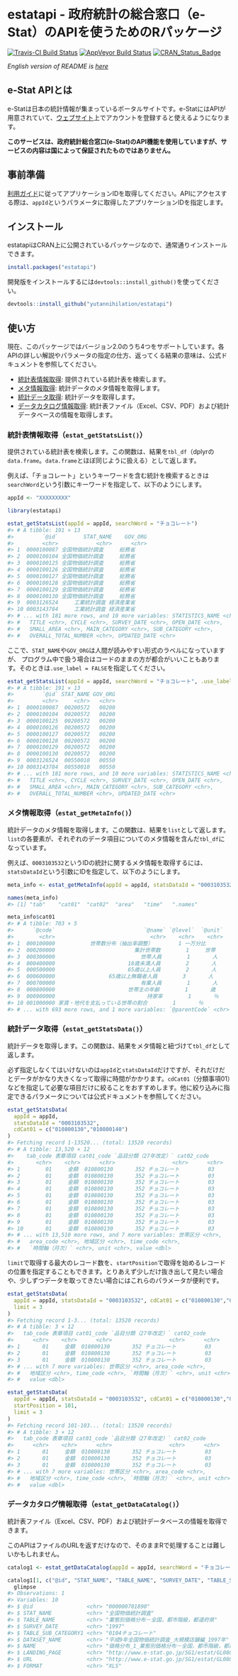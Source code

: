
<!-- README.md is generated from README.Rmd. Please edit that file -->
estatapi - 政府統計の総合窓口（e-Stat）のAPIを使うためのRパッケージ
===================================================================

[![Travis-CI Build Status](https://travis-ci.org/yutannihilation/estatapi.svg?branch=master)](https://travis-ci.org/yutannihilation/estatapi) [![AppVeyor Build Status](https://ci.appveyor.com/api/projects/status/github/yutannihilation/estatapi?branch=master&svg=true)](https://ci.appveyor.com/project/yutannihilation/estatapi) [![CRAN\_Status\_Badge](http://www.r-pkg.org/badges/version/estatapi)](http://cran.r-project.org/package=estatapi)

*English version of README is [here](https://github.com/yutannihilation/estatapi/blob/master/README.en.md)*

e-Stat APIとは
--------------

e-Statは日本の統計情報が集まっているポータルサイトです。e-StatにはAPIが用意されていて、[ウェブサイト](http://www.e-stat.go.jp/api/)上でアカウントを登録すると使えるようになります。

**このサービスは、政府統計総合窓口(e-Stat)のAPI機能を使用していますが、サービスの内容は国によって保証されたものではありません。**

事前準備
--------

[利用ガイド](http://www.e-stat.go.jp/api/api-guide/)に従ってアプリケーションIDを取得してください。APIにアクセスする際は、`appId`というパラメータに取得したアプリケーションIDを指定します。

インストール
------------

estatapiはCRAN上に公開されているパッケージなので、通常通りインストールできます。

``` r
install.packages("estatapi")
```

開発版をインストールするには`devtools::install_github()`を使ってください。

``` r
devtools::install_github("yutannihilation/estatapi")
```

使い方
------

現在、このパッケージではバージョン2.0のうち4つをサポートしています。各APIの詳しい解説やパラメータの指定の仕方、返ってくる結果の意味は、公式ドキュメントを参照してください。

-   [統計表情報取得](http://www.e-stat.go.jp/api/e-stat-manual/#api_2_1): 提供されている統計表を検索します。
-   [メタ情報取得](http://www.e-stat.go.jp/api/e-stat-manual/#api_2_2): 統計データのメタ情報を取得します。
-   [統計データ取得](http://www.e-stat.go.jp/api/e-stat-manual/#api_2_3): 統計データを取得します。
-   [データカタログ情報取得](http://www.e-stat.go.jp/api/e-stat-manual/#api_2_6): 統計表ファイル（Excel、CSV、PDF）および統計データベースの情報を取得します。

### 統計表情報取得（`estat_getStatsList()`）

提供されている統計表を検索します。この関数は、結果を`tbl_df`（dplyrの`data.frame`。`data.frame`とほぼ同じように扱える）として返します。

例えば、「チョコレート」というキーワードを含む統計を検索するときは`searchWord`という引数にキーワードを指定して、以下のようにします。

``` r
appId <- "XXXXXXXXX"
```

``` r
library(estatapi)

estat_getStatsList(appId = appId, searchWord = "チョコレート")
#> # A tibble: 191 × 13
#>         `@id`        STAT_NAME    GOV_ORG
#>         <chr>            <chr>      <chr>
#> 1  0000100087 全国物価統計調査     総務省
#> 2  0000100104 全国物価統計調査     総務省
#> 3  0000100125 全国物価統計調査     総務省
#> 4  0000100126 全国物価統計調査     総務省
#> 5  0000100127 全国物価統計調査     総務省
#> 6  0000100128 全国物価統計調査     総務省
#> 7  0000100129 全国物価統計調査     総務省
#> 8  0000100130 全国物価統計調査     総務省
#> 9  0003126524     工業統計調査 経済産業省
#> 10 0003143784     工業統計調査 経済産業省
#> # ... with 181 more rows, and 10 more variables: STATISTICS_NAME <chr>,
#> #   TITLE <chr>, CYCLE <chr>, SURVEY_DATE <chr>, OPEN_DATE <chr>,
#> #   SMALL_AREA <chr>, MAIN_CATEGORY <chr>, SUB_CATEGORY <chr>,
#> #   OVERALL_TOTAL_NUMBER <chr>, UPDATED_DATE <chr>
```

ここで、`STAT_NAME`や`GOV_ORG`は人間が読みやすい形式のラベルになっていますが、 プログラム中で扱う場合はコードのままの方が都合がいいこともあります。そのときは`.use_label = FALSE`を指定してください。

``` r
estat_getStatsList(appId = appId, searchWord = "チョコレート", .use_label = FALSE)
#> # A tibble: 191 × 13
#>         `@id` STAT_NAME GOV_ORG
#>         <chr>     <chr>   <chr>
#> 1  0000100087  00200572   00200
#> 2  0000100104  00200572   00200
#> 3  0000100125  00200572   00200
#> 4  0000100126  00200572   00200
#> 5  0000100127  00200572   00200
#> 6  0000100128  00200572   00200
#> 7  0000100129  00200572   00200
#> 8  0000100130  00200572   00200
#> 9  0003126524  00550010   00550
#> 10 0003143784  00550010   00550
#> # ... with 181 more rows, and 10 more variables: STATISTICS_NAME <chr>,
#> #   TITLE <chr>, CYCLE <chr>, SURVEY_DATE <chr>, OPEN_DATE <chr>,
#> #   SMALL_AREA <chr>, MAIN_CATEGORY <chr>, SUB_CATEGORY <chr>,
#> #   OVERALL_TOTAL_NUMBER <chr>, UPDATED_DATE <chr>
```

### メタ情報取得（`estat_getMetaInfo()`）

統計データのメタ情報を取得します。この関数は、結果を`list`として返します。`list`の各要素が、それぞれのデータ項目についてのメタ情報を含んだ`tbl_df`になっています。

例えば、`0003103532`というIDの統計に関するメタ情報を取得するには、`statsDataId`という引数にIDを指定して、以下のようにします。

``` r
meta_info <- estat_getMetaInfo(appId = appId, statsDataId = "0003103532")

names(meta_info)
#> [1] "tab"    "cat01"  "cat02"  "area"   "time"   ".names"

meta_info$cat01
#> # A tibble: 703 × 5
#>      `@code`                            `@name` `@level`  `@unit`
#>        <chr>                              <chr>    <chr>    <chr>
#> 1  000100000           世帯数分布（抽出率調整）        1 一万分比
#> 2  000200000                         集計世帯数        1     世帯
#> 3  000300000                           世帯人員        1       人
#> 4  000400000                       18歳未満人員        2       人
#> 5  000500000                       65歳以上人員        2       人
#> 6  000600000                 65歳以上無職者人員        3       人
#> 7  000700000                           有業人員        1       人
#> 8  000800000                       世帯主の年齢        1       歳
#> 9  000900000                             持家率        1       ％
#> 10 001000000 家賃・地代を支払っている世帯の割合        1       ％
#> # ... with 693 more rows, and 1 more variables: `@parentCode` <chr>
```

### 統計データ取得（`estat_getStatsData()`）

統計データを取得します。この関数は、結果をメタ情報と紐づけて`tbl_df`として返します。

必ず指定しなくてはいけないのは`appId`と`statsDataId`だけですが、それだけだとデータがかなり大きくなって取得に時間がかかります。`cdCat01`（分類事項01）などを指定して必要な項目だけに絞ることをおすすめします。他に絞り込みに指定できるパラメータについては公式ドキュメントを参照してください。

``` r
estat_getStatsData(
  appId = appId,
  statsDataId = "0003103532",
  cdCat01 = c("010800130","010800140")
)
#> Fetching record 1-13520... (total: 13520 records)
#> # A tibble: 13,520 × 12
#>    tab_code 表章項目 cat01_code `品目分類（27年改定）` cat02_code
#>       <chr>    <chr>      <chr>                  <chr>      <chr>
#> 1        01     金額  010800130       352 チョコレート         03
#> 2        01     金額  010800130       352 チョコレート         03
#> 3        01     金額  010800130       352 チョコレート         03
#> 4        01     金額  010800130       352 チョコレート         03
#> 5        01     金額  010800130       352 チョコレート         03
#> 6        01     金額  010800130       352 チョコレート         03
#> 7        01     金額  010800130       352 チョコレート         03
#> 8        01     金額  010800130       352 チョコレート         03
#> 9        01     金額  010800130       352 チョコレート         03
#> 10       01     金額  010800130       352 チョコレート         03
#> # ... with 13,510 more rows, and 7 more variables: 世帯区分 <chr>,
#> #   area_code <chr>, 地域区分 <chr>, time_code <chr>,
#> #   `時間軸（月次）` <chr>, unit <chr>, value <dbl>
```

`limit`で取得する最大のレコード数を、`startPosition`で取得を始めるレコードの位置を指定することもできます。とりあえず少しだけ抜き出して見たい場合や、少しずつデータを取ってきたい場合にはこれらのパラメータが便利です。

``` r
estat_getStatsData(
  appId = appId, statsDataId = "0003103532", cdCat01 = c("010800130","010800140"),
  limit = 3
)
#> Fetching record 1-3... (total: 13520 records)
#> # A tibble: 3 × 12
#>   tab_code 表章項目 cat01_code `品目分類（27年改定）` cat02_code
#>      <chr>    <chr>      <chr>                  <chr>      <chr>
#> 1       01     金額  010800130       352 チョコレート         03
#> 2       01     金額  010800130       352 チョコレート         03
#> 3       01     金額  010800130       352 チョコレート         03
#> # ... with 7 more variables: 世帯区分 <chr>, area_code <chr>,
#> #   地域区分 <chr>, time_code <chr>, `時間軸（月次）` <chr>, unit <chr>,
#> #   value <dbl>

estat_getStatsData(
  appId = appId, statsDataId = "0003103532", cdCat01 = c("010800130","010800140"),
  startPosition = 101,
  limit = 3
)
#> Fetching record 101-103... (total: 13520 records)
#> # A tibble: 3 × 12
#>   tab_code 表章項目 cat01_code `品目分類（27年改定）` cat02_code
#>      <chr>    <chr>      <chr>                  <chr>      <chr>
#> 1       01     金額  010800130       352 チョコレート         03
#> 2       01     金額  010800130       352 チョコレート         03
#> 3       01     金額  010800130       352 チョコレート         03
#> # ... with 7 more variables: 世帯区分 <chr>, area_code <chr>,
#> #   地域区分 <chr>, time_code <chr>, `時間軸（月次）` <chr>, unit <chr>,
#> #   value <dbl>
```

### データカタログ情報取得（`estat_getDataCatalog()`）

統計表ファイル（Excel、CSV、PDF）および統計データベースの情報を取得できます。

このAPIはファイルのURLを返すだけなので、そのままRで処理することは難しいかもしれません。

``` r
catalog1 <- estat_getDataCatalog(appId = appId, searchWord = "チョコレート", dataType = c("PDF", "XLS"))

catalog1[1, c("@id", "STAT_NAME", "TABLE_NAME", "SURVEY_DATE", "TABLE_SUB_CATEGORY1", "DATASET_NAME", "NAME", "LANDING_PAGE", "URL", "FORMAT")] %>%
  glimpse
#> Observations: 1
#> Variables: 10
#> $ @id                 <chr> "000000701890"
#> $ STAT_NAME           <chr> "全国物価統計調査"
#> $ TABLE_NAME          <chr> "業態別価格分布－全国，都市階級，都道府県"
#> $ SURVEY_DATE         <chr> "1997"
#> $ TABLE_SUB_CATEGORY1 <chr> "0104チョコレート"
#> $ DATASET_NAME        <chr> "平成9年全国物価統計調査_大規模店舗編_1997年"
#> $ NAME                <chr> "価格分布_1_業態別価格分布－全国，都市階級，都道府県_0104チョコレート"
#> $ LANDING_PAGE        <chr> "http://www.e-stat.go.jp/SG1/estat/GL08020...
#> $ URL                 <chr> "http://www.e-stat.go.jp/SG1/estat/GL08020...
#> $ FORMAT              <chr> "XLS"
```
